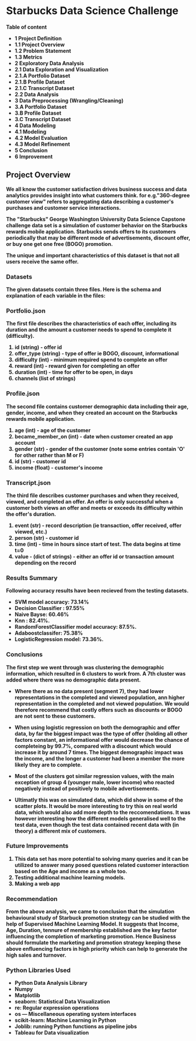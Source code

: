 # Starbucks Data Science Challenge

<b> Table of content<br>
- 1 Project Definition
- 1.1 Project Overview 
- 1.2 Problem Statement
- 1.3 Metrics
- 2 Exploratory Data Analysis
- 2.1 Data Exploration and Visualization
- 2.1.A Portfolio Dataset
- 2.1.B Profile Dataset
- 2.1.C Transcript Dataset
- 2.2 Data Analysis
- 3 Data Preprocessing (Wrangling/Cleaning)
- 3.A Portfolio Dataset
- 3.B Profile Dataset
- 3.C Transcript Dataset
- 4 Data Modeling
- 4.1 Modeling
- 4.2 Model Evaluation
- 4.3 Model Refinement
- 5 Conclusion
- 6 Improvement

## Project Overview
We all know the customer satisfaction drives business success and data analytics provides insight into what customers think. for e.g."360-degree customer view" refers to aggregating data describing a customer's purchases and customer service interactions.

The "Starbucks" George Washington University Data Science Capstone challenge data set is a simulation of customer behavior on the Starbucks rewards mobile application. Starbucks sends offers to its customers periodically that may be different mode of advertisements, discount offer, or buy one get one free (BOGO) promotion. 

The unique and important characteristics of this dataset is that not all users receive the same offer.


### Datasets
The given datasets contain three files. Here is the schema and explanation of each variable in the files:

### Portfolio.json
The first file describes the characteristics of each offer, including its duration and the amount a customer needs to spend to complete it (difficulty). <br>
1. id (string) - offer id 
2. offer_type (string) - type of offer ie BOGO, discount, informational
3. difficulty (int) - minimum required spend to complete an offer
4. reward (int) - reward given for completing an offer
5. duration (int) - time for offer to be open, in days
6. channels (list of strings)

### Profile.json
The second file contains customer demographic data including their age, gender, income, and when they created an account on the Starbucks rewards mobile application.
1. age (int) - age of the customer
2. became_member_on (int) - date when customer created an app account
3. gender (str) - gender of the customer (note some entries contain 'O' for other rather than M or F)
4. id (str) - customer id
5. income (float) - customer's income

### Transcript.json
The third file describes customer purchases and when they received, viewed, and completed an offer. An offer is only successful when a customer both views an offer and meets or exceeds its difficulty within the offer's duration.

1. event (str) - record description (ie transaction, offer received, offer viewed, etc.)
2. person (str) - customer id
3. time (int) - time in hours since start of test. The data begins at time t=0
4. value - (dict of strings) - either an offer id or transaction amount depending on the record

### Results Summary

Following accuracy results have been recieved from the testing datasets.
- SVM model accuracy: 73.14%
- Decision Classifier : 97.55%
- Naive Bayse: 60.46%
- Knn : 82.41%.
- RandomForestClassifier model accuracy: 87.5%.
- Adaboostclassifer: 75.38%
- LogisticRegression model: 73.36%.

### Conclusions
The first step we went through was clustering the demographic information, which resulted in 6 clusters to work from. A 7th cluster was added where there was no demographic data present.
- Where there as no data present (segment 7), they had lower representations in the completed and viewed population, ann higher representation in the completed and not viewed population. We would therefore recommend that costly offers such as discounts or BOGO are not sent to these customers.

- When using logistic regression on both the demographic and offer data, by far the biggest impact was the type of offer (holding all other factors constant, an informational offer would decrease the chance of completeing by 99.7%, compared with a discount which would increase it by around 7 times. The biggest demographic impact was the income, and the longer a customer had been a member the more likely they are to complete.

- Most of the clusters got similar regression values, with the main exception of group 4 (younger male, lower income) who reacted negatively instead of positively to mobile advertisements.

- Ultimatly this was on simulated data, which did show in some of the scatter plots. It would be more interesting to try this on real world data, which would also add more depth to the reccomendations. It was however interesting how the different models generalised well to the test data, even though the test data contained recent data with (in theory) a different mix of customers.

### Future Improvements
1. This data set has more potential to solving many queries and it can be utilized to answer many posed questions related customer interaction based on the Age and income as a whole too.
2. Testing additional machine learning models.
3. Making a web app

### Recommendation
From the above analysis, we came to conclusion that the simulation behavioural study of Starbuck promotion strategy can be studied with the help of Supervised Machine Learning Model. It suggests that Income, Age, Duration, tennure of membership established are the key factor influencing the completion of marketing promotion. Hence Business should formulate the marketing and promotion strategy keeping these above enfluencing factors in high priority which can help to generate the high sales and turnover.  


### Python Libraries Used
- Python Data Analysis Library
- Numpy
- Matplotlib
- seaborn: Statistical Data Visualization
- re: Regular expression operations
- os — Miscellaneous operating system interfaces
- scikit-learn: Machine Learning in Python
- Joblib: running Python functions as pipeline jobs
- Tableau for Data visualization
